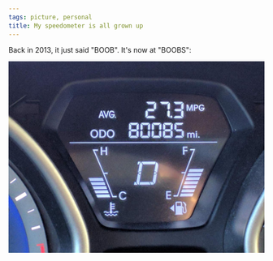 ```yaml
---
tags: picture, personal
title: My speedometer is all grown up
---
```


Back in 2013, it just said "BOOB". It's now at "BOOBS":

![speedboobs](https://raw.githubusercontent.com/muneer78/muneer78.github.io/master/images/speedboobs.jpg) 

